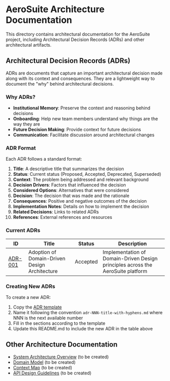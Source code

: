 # AeroSuite Architecture Documentation

This directory contains architectural documentation for the AeroSuite project, including Architectural Decision Records (ADRs) and other architectural artifacts.

## Architectural Decision Records (ADRs)

ADRs are documents that capture an important architectural decision made along with its context and consequences. They are a lightweight way to document the "why" behind architectural decisions.

### Why ADRs?

- **Institutional Memory**: Preserve the context and reasoning behind decisions
- **Onboarding**: Help new team members understand why things are the way they are
- **Future Decision Making**: Provide context for future decisions
- **Communication**: Facilitate discussion around architectural changes

### ADR Format

Each ADR follows a standard format:

1. **Title**: A descriptive title that summarizes the decision
2. **Status**: Current status (Proposed, Accepted, Deprecated, Superseded)
3. **Context**: The problem being addressed and relevant background
4. **Decision Drivers**: Factors that influenced the decision
5. **Considered Options**: Alternatives that were considered
6. **Decision**: The decision that was made and the rationale
7. **Consequences**: Positive and negative outcomes of the decision
8. **Implementation Notes**: Details on how to implement the decision
9. **Related Decisions**: Links to related ADRs
10. **References**: External references and resources

### Current ADRs

| ID | Title | Status | Description |
|----|-------|--------|-------------|
| [ADR-001](./adr-001-domain-driven-design.md) | Adoption of Domain-Driven Design Architecture | Accepted | Implementation of Domain-Driven Design principles across the AeroSuite platform |

### Creating New ADRs

To create a new ADR:

1. Copy the [ADR template](./adr-template.md)
2. Name it following the convention `adr-NNN-title-with-hyphens.md` where NNN is the next available number
3. Fill in the sections according to the template
4. Update this README.md to include the new ADR in the table above

## Other Architecture Documentation

- [System Architecture Overview](./system-architecture.md) (to be created)
- [Domain Model](./domain-model.md) (to be created)
- [Context Map](./context-map.md) (to be created)
- [API Design Guidelines](./api-design-guidelines.md) (to be created) 
